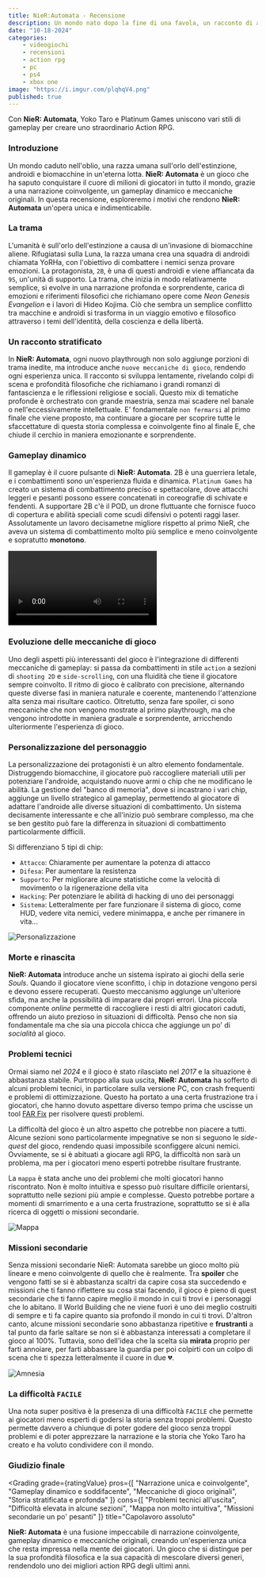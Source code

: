 ```yaml
---
title: NieR:Automata - Recensione
description: Un mondo nato dopo la fine di una favola, un racconto di androidi e biomacchine, di filosofia e azione. La recensione di NieR:Automata.
date: "10-18-2024"
categories: 
    - videogiochi
    - recensioni
    - action rpg
    - pc
    - ps4
    - xbox one
image: "https://i.imgur.com/plqhqV4.png"
published: true
---
```


<script>
    import Gallery from '$lib/components/Gallery.svelte';
    import Grading from '$lib/components/Grading.svelte';
    import SEOReview from '$lib/components/SEOReview.svelte';

    let gallery1 = [
        "https://media.wired.com/photos/5a3c6babb31861035861ccf0/master/w_2560%2Cc_limit/Automata-TopArt.jpg",
        "https://www.gameuidatabase.com/uploads/video/Nier-Automata08062024-110330-5395.mp4",
        "https://cdn.wccftech.com/wp-content/uploads/2016/08/01-1-1030x579.jpg",
        "https://www.ungeek.ph/wp-content/uploads/2017/02/NA_Sep172016_13-jpg-webp.webp"
    ]

    let ratingValue = 9;
</script>

<SEOReview
    title="NieR: Automata - Recensione"
    author="Daniele Avolio"
    gameName="NieR: Automata"
    gameImage="https://i.imgur.com/plqhqV4.png"
    ratingValue={ratingValue}
    reviewBody="NieR: Automata è una fusione impeccabile di narrazione coinvolgente, gameplay dinamico e meccaniche originali, creando un'esperienza unica che resta impressa nella mente dei giocatori. Un gioco che si distingue per la sua profondità filosofica e la sua capacità di mescolare diversi generi, rendendolo uno dei migliori action RPG degli ultimi anni."
    datePublished="2024-10-18"
/>


Con **NieR: Automata**, Yoko Taro e Platinum Games uniscono vari stili di gameplay per creare uno straordinario Action RPG.

### Introduzione

Un mondo caduto nell'oblio, una razza umana sull'orlo dell'estinzione, androidi e biomacchine in un'eterna lotta. **NieR: Automata** è un gioco che ha saputo conquistare il cuore di milioni di giocatori in tutto il mondo, grazie a una narrazione coinvolgente, un gameplay dinamico e meccaniche originali. In questa recensione, esploreremo i motivi che rendono **NieR: Automata** un'opera unica e indimenticabile.

### La trama

L'umanità è sull'orlo dell'estinzione a causa di un'invasione di biomacchine aliene. Rifugiatasi sulla Luna, la razza umana crea una squadra di androidi chiamata YoRHa, con l'obiettivo di combattere i nemici senza provare emozioni. La protagonista, `2B`, è una di questi androidi e viene affiancata da `9S`, un'unità di supporto. La trama, che inizia in modo relativamente semplice, si evolve in una narrazione profonda e sorprendente, carica di emozioni e riferimenti filosofici che richiamano opere come *Neon Genesis Evangelion* e i lavori di Hideo Kojima. Ciò che sembra un semplice conflitto tra macchine e androidi si trasforma in un viaggio emotivo e filosofico attraverso i temi dell'identità, della coscienza e della libertà.

<Gallery images={gallery1}/>

### Un racconto stratificato

In **NieR: Automata**, ogni nuovo playthrough non solo aggiunge porzioni di trama inedite, ma introduce anche `nuove meccaniche di gioco`, rendendo ogni esperienza unica. Il racconto si sviluppa lentamente, rivelando colpi di scena e profondità filosofiche che richiamano i grandi romanzi di fantascienza e le riflessioni religiose e sociali. Questo mix di tematiche profonde è orchestrato con grande maestria, senza mai scadere nel banale o nell'eccessivamente intellettuale. E' fondamentale `non fermarsi` al primo finale che viene proposto, ma continuare a giocare per scoprire tutte le sfaccettature di questa storia complessa e coinvolgente fino al finale E, che chiude il cerchio in maniera emozionante e sorprendente.

### Gameplay dinamico

Il gameplay è il cuore pulsante di **NieR: Automata**. 2B è una guerriera letale, e i combattimenti sono un'esperienza fluida e dinamica. `Platinum Games` ha creato un sistema di combattimento preciso e spettacolare, dove attacchi leggeri e pesanti possono essere concatenati in coreografie di schivate e fendenti. A supportare 2B c'è il POD, un drone fluttuante che fornisce fuoco di copertura e abilità speciali come scudi difensivi o potenti raggi laser. Assolutamente un lavoro decisametne migliore rispetto al primo NieR, che aveva un sistema di combattimento molto più semplice e meno coinvolgente e sopratutto **monotono**.

<video  controls>
  <source src="https://www.gameuidatabase.com/uploads/video/Nier-Automata08062024-110330-29520.mp4" type="video/mp4">
</video>

### Evoluzione delle meccaniche di gioco

Uno degli aspetti più interessanti del gioco è l'integrazione di differenti meccaniche di gameplay: si passa da combattimenti in stile `action` a sezioni di `shooting 2D` e `side-scrolling`, con una fluidità che tiene il giocatore sempre coinvolto. Il ritmo di gioco è calibrato con precisione, alternando queste diverse fasi in maniera naturale e coerente, mantenendo l'attenzione alta senza mai risultare caotico. Oltretutto, senza fare spoiler, ci sono meccaniche che non vengono mostrate al primo playthrough, ma che vengono introdotte in maniera graduale e sorprendente, arricchendo ulteriormente l'esperienza di gioco.

### Personalizzazione del personaggio

La personalizzazione dei protagonisti è un altro elemento fondamentale. Distruggendo biomacchine, il giocatore può raccogliere materiali utili per potenziare l'androide, acquistando nuove armi o chip che ne modificano le abilità. La gestione del "banco di memoria", dove si incastrano i vari chip, aggiunge un livello strategico al gameplay, permettendo al giocatore di adattare l'androide alle diverse situazioni di combattimento. Un sistema decisamente interessante e che all'inizio può sembrare complesso, ma che se ben gestito può fare la differenza in situazioni di combattimento particolarmente difficili.

Si differenziano 5 tipi di chip:

- `Attacco`: Chiaramente per aumentare la potenza di attacco
- `Difesa`: Per aumentare la resistenza
- `Supporto`: Per migliorare alcune statistiche come la velocità di movimento o la rigenerazione della vita
- `Hacking`: Per potenziare le abilità di hacking di uno dei personaggi
- `Sistema`: Letteralmente per fare funzionare il sistema di gioco, come HUD, vedere vita nemici, vedere minimappa, e anche per rimanere in vita... 


![Personalizzazione](https://www.gameuidatabase.com/uploads/Nier-Automata06132020-045141-88239.jpg)

### Morte e rinascita

**NieR: Automata** introduce anche un sistema ispirato ai giochi della serie *Souls*. Quando il giocatore viene sconfitto, i chip in dotazione vengono persi e devono essere recuperati. Questo meccanismo aggiunge un'ulteriore sfida, ma anche la possibilità di imparare dai propri errori. Una piccola componente *online* permette di raccogliere i resti di altri giocatori caduti, offrendo un aiuto prezioso in situazioni di difficoltà. Penso che non sia fondamentale ma che sia una piccola chicca che aggiunge un po' di *socialità* al gioco.

### Problemi tecnici

Ormai siamo nel *2024* e il gioco è stato rilasciato nel *2017* e la situazione è abbastanza stabile. Purtroppo alla sua uscita, **NieR: Automata** ha sofferto di alcuni problemi tecnici, in particolare sulla versione PC, con crash frequenti e problemi di ottimizzazione. Questo ha portato a una certa frustrazione tra i giocatori, che hanno dovuto aspettare diverso tempo prima che uscisse un tool [FAR Fix](https://github.com/Kaldaien/FAR) per risolvere questi problemi. 

La difficoltà del gioco è un altro aspetto che potrebbe non piacere a tutti. Alcune sezioni sono particolarmente impegnative se non si seguono le *side-quest* del gioco, rendendo quasi impossibile sconfiggere alcuni nemici. Ovviamente, se si è abituati a giocare agli RPG, la difficoltà non sarà un problema, ma per i giocatori meno esperti potrebbe risultare frustrante.

La `mappa` è stata anche uno dei problemi che molti giocatori hanno riscontrato. Non è molto intuitiva e spesso può risultare difficile orientarsi, soprattutto nelle sezioni più ampie e complesse. Questo potrebbe portare a momenti di smarrimento e a una certa frustrazione, soprattutto se si è alla ricerca di oggetti o missioni secondarie.

![Mappa](https://www.gameuidatabase.com/uploads/Nier-Automata06132020-045141-38333.jpg)

### Missioni secondarie 

Senza missioni secondarie NieR: Automata sarebbe un gioco molto più lineare e meno coinvolgente di quello che è realmente. Tra **spoiler** che vengono fatti se si è abbastanza scaltri da capire cosa sta succedendo e missioni che ti fanno riflettere su cosa stai facendo, il gioco è pieno di quest secondarie che ti fanno capire meglio il mondo in cui ti trovi e i personaggi che lo abitano. Il World Building che ne viene fuori è uno dei meglio costruiti di sempre e ti fa capire quanto sia profondo il mondo in cui ti trovi. D'altron canto, alcune missioni secondarie sono abbastanza ripetitive e **frustranti** a tal punto da farle saltare se non si è abbastanza interessati a completare il gioco al 100%. Tuttavia, sono dell'idea che la scelta sia **mirata** proprio per farti annoiare, per farti abbassare la guardia per poi colpirti con un colpo di scena che ti spezza letteralmente il cuore in due 💔.

![Amnesia](https://nierautomata.wiki.fextralife.com/file/Nier-Automata/Amnesia_Resistance_Member.jpg)


### La difficoltà `FACILE`

Una nota super positiva è la presenza di una difficoltà `FACILE` che permette ai giocatori meno esperti di godersi la storia senza troppi problemi. Questo permette davvero a chiunque di poter godere del gioco senza troppi problemi e di poter apprezzare la narrazione e la storia che Yoko Taro ha creato e ha voluto condividere con il mondo. 

### Giudizio finale

<Grading grade={ratingValue}
pros={[
    "Narrazione unica e coinvolgente",
    "Gameplay dinamico e soddifacente",
    "Meccaniche di gioco originali",
    "Storia stratificata e profonda"
]}
cons={[
    "Problemi tecnici all'uscita",
    "Difficoltà elevata in alcune sezioni",
    "Mappa non molto intuitiva",
    "Missioni secondarie un po' pesanti"
]}
title="Capolavoro assoluto"
>

**NieR: Automata** è una fusione impeccabile di narrazione coinvolgente, gameplay dinamico e meccaniche originali, creando un'esperienza unica che resta impressa nella mente dei giocatori. Un gioco che si distingue per la sua profondità filosofica e la sua capacità di mescolare diversi generi, rendendolo uno dei migliori action RPG degli ultimi anni.

</Grading>
